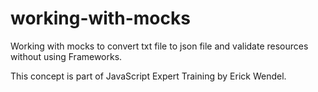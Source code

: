 # working-with-mocks

Working with mocks to convert txt file to json file and validate resources without using Frameworks.

This concept is part of JavaScript Expert Training by Erick Wendel.
